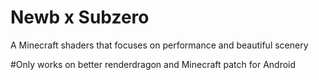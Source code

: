 # Newb x Subzero
A Minecraft shaders that focuses on performance and beautiful scenery

#Only works on better renderdragon and Minecraft patch for Android
